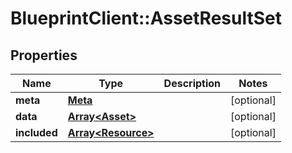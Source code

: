 # BlueprintClient::AssetResultSet

## Properties
Name | Type | Description | Notes
------------ | ------------- | ------------- | -------------
**meta** | [**Meta**](Meta.md) |  | [optional] 
**data** | [**Array&lt;Asset&gt;**](Asset.md) |  | [optional] 
**included** | [**Array&lt;Resource&gt;**](Resource.md) |  | [optional] 


